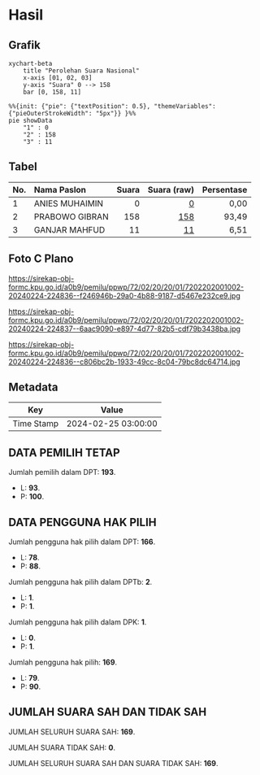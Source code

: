 # Hasil

## Grafik

```mermaid
xychart-beta
    title "Perolehan Suara Nasional"
    x-axis [01, 02, 03]
    y-axis "Suara" 0 --> 158
    bar [0, 158, 11]
```

```mermaid
%%{init: {"pie": {"textPosition": 0.5}, "themeVariables": {"pieOuterStrokeWidth": "5px"}} }%%
pie showData
    "1" : 0
    "2" : 158
    "3" : 11
```

## Tabel

| No. | Nama Paslon    | Suara | Suara (raw) | Persentase |
|:--- |:-------------- | -----:| -----------:| ----------:|
| 1   | ANIES MUHAIMIN | 0     | [0][p-1]    | 0,00       |
| 2   | PRABOWO GIBRAN | 158   | [158][p-2]  | 93,49      |
| 3   | GANJAR MAHFUD  | 11    | [11][p-3]   | 6,51       |


[p-1]: https://github.com/gigit-pemilu/pemilu-2024/blob/main/pilpres/hitung-suara/sub/72-sulawesi-tengah/sub/02-poso/sub/20-pamona-barat/sub/2001-taipa/sub/002-tps/sub/paslon-1.txt
[p-2]: https://github.com/gigit-pemilu/pemilu-2024/blob/main/pilpres/hitung-suara/sub/72-sulawesi-tengah/sub/02-poso/sub/20-pamona-barat/sub/2001-taipa/sub/002-tps/sub/paslon-2.txt
[p-3]: https://github.com/gigit-pemilu/pemilu-2024/blob/main/pilpres/hitung-suara/sub/72-sulawesi-tengah/sub/02-poso/sub/20-pamona-barat/sub/2001-taipa/sub/002-tps/sub/paslon-3.txt

## Foto C Plano

https://sirekap-obj-formc.kpu.go.id/a0b9/pemilu/ppwp/72/02/20/20/01/7202202001002-20240224-224836--f246946b-29a0-4b88-9187-d5467e232ce9.jpg

https://sirekap-obj-formc.kpu.go.id/a0b9/pemilu/ppwp/72/02/20/20/01/7202202001002-20240224-224837--6aac9090-e897-4d77-82b5-cdf79b3438ba.jpg

https://sirekap-obj-formc.kpu.go.id/a0b9/pemilu/ppwp/72/02/20/20/01/7202202001002-20240224-224836--c806bc2b-1933-49cc-8c04-79bc8dc64714.jpg


## Metadata

| Key        | Value               |
| ---------- | ------------------- |
| Time Stamp | 2024-02-25 03:00:00 |


## DATA PEMILIH TETAP

Jumlah pemilih dalam DPT: **193**.
 * L: **93**.
 * P: **100**.

## DATA PENGGUNA HAK PILIH

Jumlah pengguna hak pilih dalam DPT: **166**.
 * L: **78**.
 * P: **88**.

Jumlah pengguna hak pilih dalam DPTb: **2**.
 * L: **1**.
 * P: **1**.

Jumlah pengguna hak pilih dalam DPK: **1**.
 * L: **0**.
 * P: **1**.

Jumlah pengguna hak pilih: **169**.
 * L: **79**.
 * P: **90**.

## JUMLAH SUARA SAH DAN TIDAK SAH

JUMLAH SELURUH SUARA SAH: **169**.

JUMLAH SUARA TIDAK SAH: **0**.

JUMLAH SELURUH SUARA SAH DAN SUARA TIDAK SAH: **169**.


